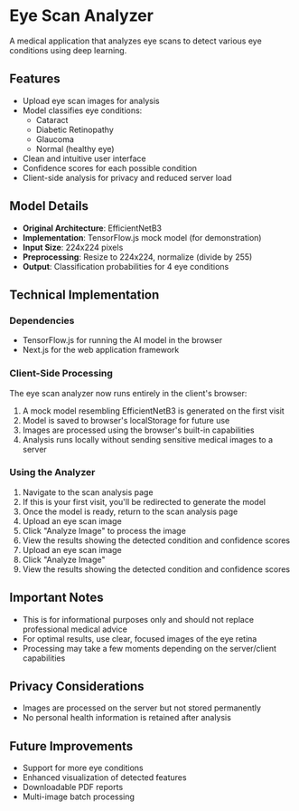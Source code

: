 # Eye Scan Analyzer

A medical application that analyzes eye scans to detect various eye conditions using deep learning.

## Features

- Upload eye scan images for analysis
- Model classifies eye conditions:
  - Cataract
  - Diabetic Retinopathy
  - Glaucoma
  - Normal (healthy eye)
- Clean and intuitive user interface
- Confidence scores for each possible condition
- Client-side analysis for privacy and reduced server load

## Model Details

- **Original Architecture**: EfficientNetB3
- **Implementation**: TensorFlow.js mock model (for demonstration)
- **Input Size**: 224x224 pixels
- **Preprocessing**: Resize to 224x224, normalize (divide by 255)
- **Output**: Classification probabilities for 4 eye conditions

## Technical Implementation

### Dependencies

- TensorFlow.js for running the AI model in the browser
- Next.js for the web application framework

### Client-Side Processing

The eye scan analyzer now runs entirely in the client's browser:

1. A mock model resembling EfficientNetB3 is generated on the first visit
2. Model is saved to browser's localStorage for future use
3. Images are processed using the browser's built-in capabilities
4. Analysis runs locally without sending sensitive medical images to a server

### Using the Analyzer

1. Navigate to the scan analysis page
2. If this is your first visit, you'll be redirected to generate the model
3. Once the model is ready, return to the scan analysis page
4. Upload an eye scan image
5. Click "Analyze Image" to process the image
6. View the results showing the detected condition and confidence scores
2. Upload an eye scan image
3. Click "Analyze Image"
4. View the results showing the detected condition and confidence scores

## Important Notes

- This is for informational purposes only and should not replace professional medical advice
- For optimal results, use clear, focused images of the eye retina
- Processing may take a few moments depending on the server/client capabilities

## Privacy Considerations

- Images are processed on the server but not stored permanently
- No personal health information is retained after analysis

## Future Improvements

- Support for more eye conditions
- Enhanced visualization of detected features
- Downloadable PDF reports
- Multi-image batch processing
